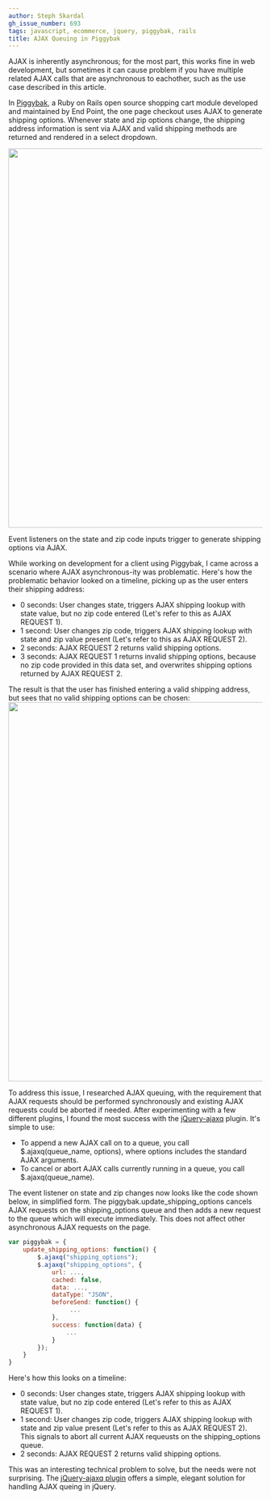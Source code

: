 ```yaml
---
author: Steph Skardal
gh_issue_number: 693
tags: javascript, ecommerce, jquery, piggybak, rails
title: AJAX Queuing in Piggybak
---
```


AJAX is inherently asynchronous; for the most part, this works fine in web development, but sometimes it can cause problem if you have multiple related AJAX calls that are asynchronous to eachother, such as the use case described in this article.

In [Piggybak](http://www.piggybak.org/), a Ruby on Rails open source shopping cart module developed and maintained by End Point, the one page checkout uses AJAX to generate shipping options. Whenever state and zip options change, the shipping address information is sent via AJAX and valid shipping methods are returned and rendered in a select dropdown.

<img border="0" src="/blog/2012/09/18/ajax-queuing-in-piggybak/image-0.png" width="750"/>

Event listeners on the state and zip code inputs trigger to generate shipping options via AJAX.

While working on development for a client using Piggybak, I came across a scenario where AJAX asynchronous-ity was problematic. Here's how the problematic behavior looked on a timeline, picking up as the user enters their shipping address:

- 0 seconds: User changes state, triggers AJAX shipping lookup with state value, but no zip code entered (Let's refer to this as AJAX REQUEST 1).
- 1 second: User changes zip code, triggers AJAX shipping lookup with state and zip value present (Let's refer to this as AJAX REQUEST 2).
- 2 seconds: AJAX REQUEST 2 returns valid shipping options.
- 3 seconds: AJAX REQUEST 1 returns invalid shipping options, because no zip code provided in this data set, and overwrites shipping options returned by AJAX REQUEST 2.

The result is that the user has finished entering a valid shipping address, but sees that no valid shipping options can be chosen:<img border="0" src="/blog/2012/09/18/ajax-queuing-in-piggybak/image-1.png" width="750"/>

To address this issue, I researched AJAX queuing, with the requirement that AJAX requests should be performed synchronously and existing AJAX requests could be aborted if needed. After experimenting with a few different plugins, I found the most success with the [jQuery-ajaxq](http://code.google.com/p/jquery-ajaxq/) plugin. It's simple to use:

- To append a new AJAX call on to a queue, you call $.ajaxq(queue_name, options), where options includes the standard AJAX arguments.
- To cancel or abort AJAX calls currently running in a queue, you call $.ajaxq(queue_name).

The event listener on state and zip changes now looks like the code shown below, in simplified form. The piggybak.update_shipping_options cancels AJAX requests on the shipping_options queue and then adds a new request to the queue which will execute immediately. This does not affect other asynchronous AJAX requests on the page.

```javascript
var piggybak = {
    update_shipping_options: function() {
        $.ajaxq("shipping_options");
        $.ajaxq("shipping_options", {
            url: ...,
            cached: false,
            data: ...,
            dataType: "JSON",
            beforeSend: function() {
                 ...
            },
            success: function(data) {
                ...
            }
        });
    }
}
```

Here's how this looks on a timeline:

- 0 seconds: User changes state, triggers AJAX shipping lookup with state value, but no zip code entered (Let's refer to this as AJAX REQUEST 1).
- 1 second: User changes zip code, triggers AJAX shipping lookup with state and zip value present (Let's refer to this as AJAX REQUEST 2). This signals to abort all current AJAX requeusts on the shipping_options queue.
- 2 seconds: AJAX REQUEST 2 returns valid shipping options.

This was an interesting technical problem to solve, but the needs were not surprising. The [jQuery-ajaxq plugin](http://code.google.com/p/jquery-ajaxq/) offers a simple, elegant solution for handling AJAX queing in jQuery.
